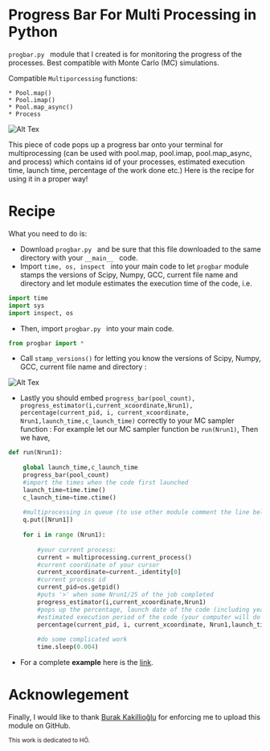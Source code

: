 # Progress Bar For Multi Processing in Python
```progbar.py ```
module that I created is for monitoring the progress of the processes. Best compatible with Monte Carlo (MC) simulations. 





Compatible ```Multiporcessing``` functions:
```
* Pool.map()
* Pool.imap()
* Pool.map_async()
* Process
```
![Alt Tex](https://github.com/ekremguldeste/prog-bar/blob/master/progressbar.png)


This piece of code pops up a progress bar onto your terminal for multiprocessing (can be used with pool.map, pool.imap, pool.map_async, and process) which contains id of your processes, estimated execution time, launch time, percentage of the work done etc.)
Here is the recipe for using it in a proper way!

# Recipe
What you need to do is:

* Download ```progbar.py ``` and be sure that this file downloaded to the same directory with your ```__main__ ``` code.
* Import ```time, os, inspect ``` into your main code to let ```progbar``` module stamps the versions of Scipy, Numpy, GCC, current file name and directory and let module estimates the execution time of the code, i.e. 
```python
import time
import sys
import inspect, os 
``` 
* Then, import ```progbar.py ``` into your main code. 

```python
from progbar import *
```

* Call  ``` stamp_versions() ```  for letting you know the versions of Scipy, Numpy, GCC, current file name and directory :
 
![Alt Tex](https://github.com/ekremguldeste/prog-bar/blob/master/versions.png)

* Lastly you should embed ``` progress_bar(pool_count), progress_estimator(i,current_xcoordinate,Nrun1),  percentage(current_pid, i, current_xcoordinate, Nrun1,launch_time,c_launch_time) ``` correctly to your MC sampler function :
For example let our MC sampler function be ``` run(Nrun1) ```, Then we have,

```python
def run(Nrun1):
	
	global launch_time,c_launch_time
	progress_bar(pool_count)
	#import the times when the code first launched
	launch_time=time.time()
	c_launch_time=time.ctime()
	
	#multiprocessing in queue (to use other module comment the line below)
	q.put([Nrun1])
	
	for i in range (Nrun1):
	
		#your current process:
		current = multiprocessing.current_process()
		#current coordinate of your cursor
		current_xcoordinate=current._identity[0]
		#current process id
		current_pid=os.getpid()
		#puts '>' when some Nrun1/25 of the job completed
		progress_estimator(i,current_xcoordinate,Nrun1)
		#pops up the percentage, launch date of the code (including year month and day),
		#estimated execution period of the code (your computer will do the job in 'X.XXX'ours)
		percentage(current_pid, i, current_xcoordinate, Nrun1,launch_time,c_launch_time)
		
		#do some complicated work
		time.sleep(0.004)
```

* For a complete **example** here is the [link](https://github.com/ekremguldeste/prog-bar/blob/master/example.py).

# Acknowlegement
Finally, I would like to thank [Burak Kakillioğlu](https://github.com/bkakilli) for enforcing me to upload this module on GitHub.


<sup>This work is dedicated to HÖ.</sup>
